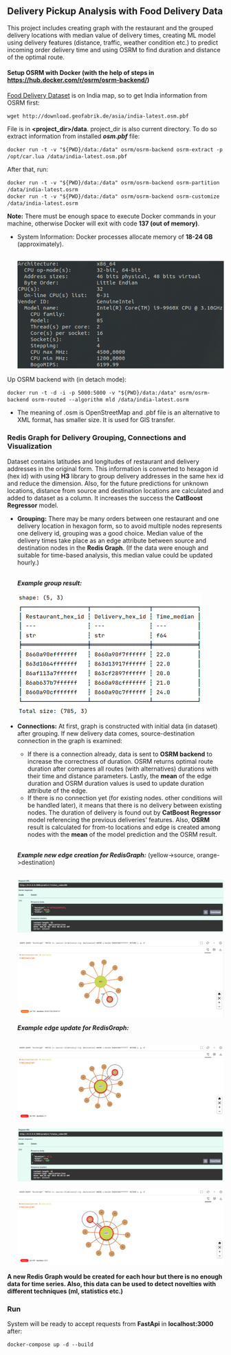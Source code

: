 ## Delivery Pickup Analysis with Food Delivery Data

This project includes creating graph with the restaurant and the grouped delivery locations with median value of delivery times,
creating ML model using delivery features (distance, traffic, weather condition etc.) to predict incoming order delivery time and using OSRM 
to find duration and distance of the optimal route. 


#### Setup OSRM with Docker (with the help of steps in https://hub.docker.com/r/osrm/osrm-backend/)

[Food Delivery Dataset](https://www.kaggle.com/datasets/gauravmalik26/food-delivery-dataset?datasetId=2515893&sortBy=dateRun&tab=profile) is on India map, so to get India information from OSRM first:

```angular2html
wget http://download.geofabrik.de/asia/india-latest.osm.pbf
```
File is in **<project_dir>/data**. project_dir is also current directory. To do so extract information from installed **_osm.pbf_** file:
```
docker run -t -v "${PWD}/data:/data" osrm/osrm-backend osrm-extract -p /opt/car.lua /data/india-latest.osm.pbf
```

After that, run:

```
docker run -t -v "${PWD}/data:/data" osrm/osrm-backend osrm-partition /data/india-latest.osrm
docker run -t -v "${PWD}/data:/data" osrm/osrm-backend osrm-customize /data/india-latest.osrm
```
**Note:** There must be enough space to execute Docker commands in your machine, otherwise Docker will exit with code **137 (out of memory)**.

- System Information: Docker processes allocate memory of **18-24 GB** (approximately).<br><br>

    ![System Info](images/sys_info.png "System Info")

Up OSRM backend with (in detach mode):
```
docker run -t -d -i -p 5000:5000 -v "${PWD}/data:/data" osrm/osrm-backend osrm-routed --algorithm mld /data/india-latest.osrm
```
- The meaning of .osm is OpenStreetMap and .pbf file is an alternative to XML format, has smaller size. 
It is used for GIS transfer.

### Redis Graph for Delivery Grouping, Connections and Visualization

Dataset contains latitudes and longitudes of restaurant and delivery addresses in the original form. 
This information is converted to hexagon id (hex id) with using **H3** library to group delivery addresses in the same hex id and reduce the dimension. 
Also, for the future predictions for unknown locations, distance from source and destination locations are calculated and 
added to dataset as a column. It increases the success the **CatBoost Regressor** model.

- **Grouping:** There may be many orders between one restaurant and one delivery location in hexagon form, so to avoid multiple nodes 
represents one delivery id, grouping was a good choice. Median value of the delivery times take place as an edge attribute between source and destination nodes in the **Redis Graph**.
  (If the data were enough and suitable for time-based analysis, this median value could be updated hourly.) <br> <br>

  __*Example group result:*__

  ![Group Result with Polars](images/group_polars.png "Group Result with Polars")

- **Connections:** At first, graph is constructed with initial data (in dataset) after grouping. If new delivery data comes, source-destination connection in the graph is examined:
  - If there is a connection already, data is sent to **OSRM backend** to increase the correctness of duration. OSRM returns optimal route duration after 
  compares all routes (with alternatives) durations with their time and distance parameters. Lastly, the **mean** of the edge duration and OSRM duration values is 
  used to update duration attribute of the edge. 
  - If there is no connection yet (for existing nodes. other conditions will be handled later), it means that there is no delivery between existing nodes. 
  The duration of delivery is found out by **CatBoost Regressor** model referencing the previous deliveries' features. Also, **OSRM** result is calculated for from-to locations
  and edge is created among nodes with the **mean** of the model prediction and the OSRM result. <br> <br>

  __*Example new edge creation for RedisGraph:*__ (yellow->source, orange->destination) <br><br>

  ![New Edge Request Schema](images/new_edge_request.png "New Edge Request Schema")

  ![New Edge Schema](images/new_edge.png "New Edge Schema")

  __*Example edge update for RedisGraph:*__ <br><br>

  ![Before Update Schema](images/before_update_edge.png "Before Update Schema")

  ![Edge Update Request Schema](images/updated_edge_request.png "New Edge Request Schema")

  ![Edge Update Schema](images/update_edge.png "Edge Update Schema")




**A new Redis Graph would be created for each hour but there is no enough data for time series. Also, this data can be used to detect novelties with different techniques (ml, statistics etc.)**

### Run

System will be ready to accept requests from **FastApi** in **localhost:3000** after:

```angular2html
docker-compose up -d --build
```
